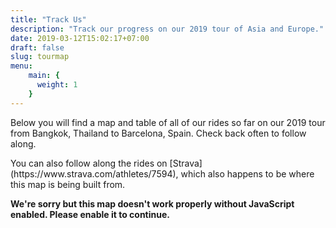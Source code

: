```yaml
---
title: "Track Us"
description: "Track our progress on our 2019 tour of Asia and Europe."
date: 2019-03-12T15:02:17+07:00
draft: false
slug: tourmap
menu: 
    main: {
      weight: 1
    }
---
```


<head>
    <link href=/css/app.74d57e6c.css rel=preload as=style>
    <link href=/css/chunk-vendors.6f6a1e58.css rel=preload as=style>
    <link href=/js/app.81661b36.js rel=preload as=script>
    <link href=/js/chunk-vendors.458d85ca.js rel=preload as=script>
    <link href=/css/chunk-vendors.6f6a1e58.css rel=stylesheet>
    <link href=/css/app.74d57e6c.css rel=stylesheet>
</head>
<link href="https://fonts.googleapis.com/css?family=Material+Icons" rel=stylesheet>
<p>Below you will find a map and table of all of our rides so far on our 2019 tour from Bangkok, Thailand to Barcelona,
    Spain. Check back often to follow along.</p>
<p>You can also follow along the rides on [Strava](https://www.strava.com/athletes/7594), which also happens to be where
    this map is being built from.</p><noscript><strong>We're sorry but this map doesn't work properly without JavaScript
        enabled. Please enable it to continue.</strong></noscript>
<div id=app></div>
<script src=/js/chunk-vendors.458d85ca.js> </script> <script src=/js/app.81661b36.js> </script>